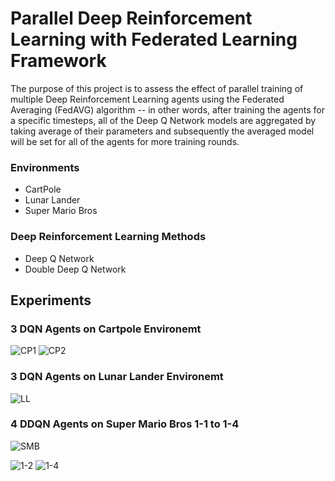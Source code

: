 # Parallel Deep Reinforcement Learning with Federated Learning Framework
The purpose of this project is to assess the effect of parallel training of multiple Deep Reinforcement Learning agents using the Federated Averaging (FedAVG) algorithm -- in other words, after training the agents for a specific timesteps, all of the Deep Q Network models are aggregated by taking average of their parameters and subsequently the averaged model will be set for all of the agents for more training rounds.

### Environments
* CartPole
* Lunar Lander
* Super Mario Bros

### Deep Reinforcement Learning Methods
* Deep Q Network
* Double Deep Q Network

## Experiments
### 3 DQN Agents on Cartpole Environemt
![CP1](https://github.com/TroddenSpade/Federated-DQN/blob/main/results/CartPole/1/CartPole.png?raw=true)
![CP2](https://github.com/TroddenSpade/Federated-DQN/blob/main/results/CartPole/2/Figure_2.png?raw=true)

### 3 DQN Agents on Lunar Lander Environemt
![LL](https://github.com/TroddenSpade/Federated-DQN/blob/main/results/LunarLander/lunarlander.png?raw=true)

### 4 DDQN Agents on Super Mario Bros 1-1 to 1-4
![SMB](https://github.com/TroddenSpade/Federated-DQN/blob/main/results/Mario/rewards.png?raw=true)

![1-2](https://github.com/TroddenSpade/Federated-DQN/blob/main/results/Mario/1.gif?raw=true)
![1-4](https://github.com/TroddenSpade/Federated-DQN/blob/main/results/Mario/3.gif?raw=true)
